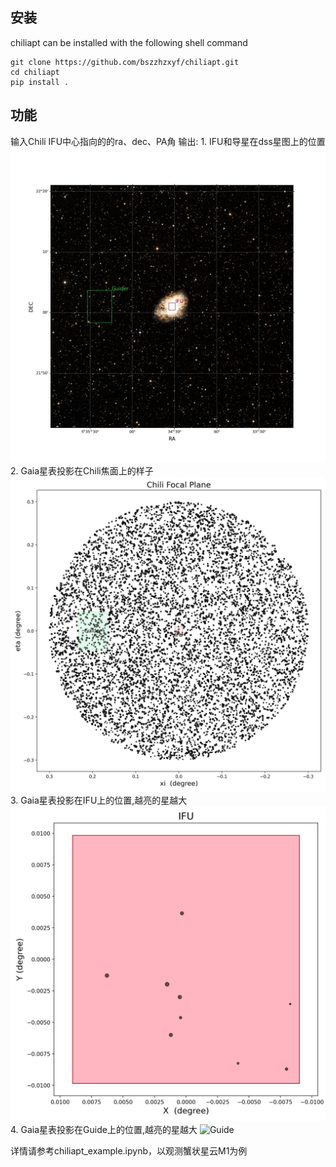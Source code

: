 
## 安装
chiliapt can be installed with the following shell command

```shell
git clone https://github.com/bszzhzxyf/chiliapt.git
cd chiliapt
pip install .
```

## 功能
输入Chili IFU中心指向的的ra、dec、PA角
输出: 1. IFU和导星在dss星图上的位置
      ![Chili Sky](./APT_result/ChiliSky.jpg)
      2. Gaia星表投影在Chili焦面上的样子
      ![Chili Focal Plane](./APT_result/ChiliFocalPlane.jpg)
      3. Gaia星表投影在IFU上的位置,越亮的星越大
      ![IFU](./APT_result/IFU.jpg)
      4. Gaia星表投影在Guide上的位置,越亮的星越大
      ![Guide](./APT_result/Guide.jpg)

详情请参考chiliapt_example.ipynb，以观测蟹状星云M1为例
